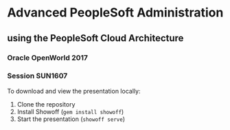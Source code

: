 # Advanced PeopleSoft Administration 
## using the PeopleSoft Cloud Architecture

### Oracle OpenWorld 2017
### Session SUN1607

To download and view the presentation locally:

1. Clone the repository
1. Install Showoff (`gem install showoff`)
1. Start the presentation (`showoff serve`)

